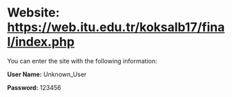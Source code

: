# Website: https://web.itu.edu.tr/koksalb17/final/index.php

You can enter the site with the following information:

**User Name:** Unknown_User    

**Password:** 123456 
